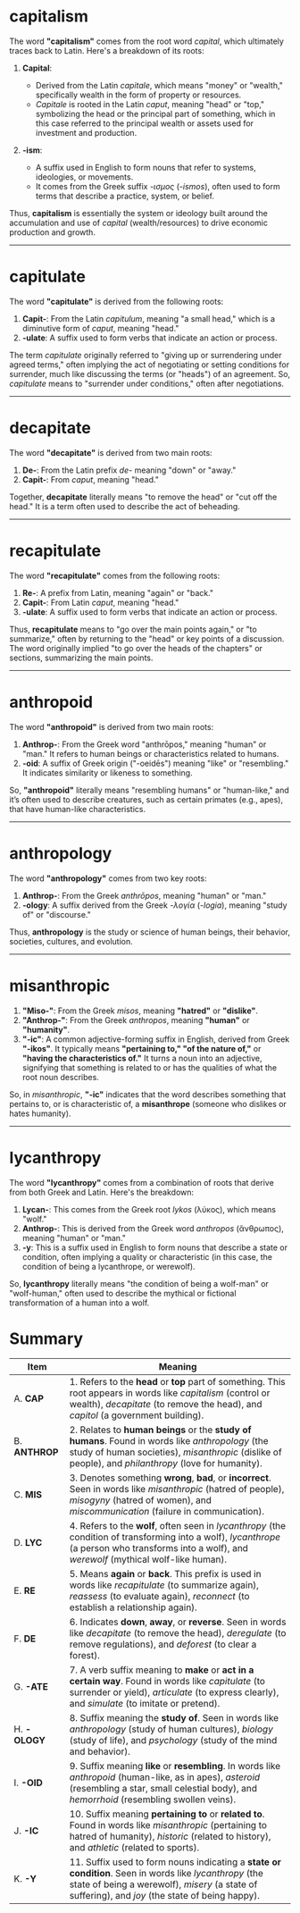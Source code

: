 # capitalism

The word **"capitalism"** comes from the root word *capital*, which ultimately traces back to Latin. Here's a breakdown of its roots:

1. **Capital**:

   * Derived from the Latin *capitale*, which means "money" or "wealth," specifically wealth in the form of property or resources.
   * *Capitale* is rooted in the Latin *caput*, meaning "head" or "top," symbolizing the head or the principal part of something, which in this case referred to the principal wealth or assets used for investment and production.

2. **-ism**:

   * A suffix used in English to form nouns that refer to systems, ideologies, or movements.
   * It comes from the Greek suffix *-ισμος* (*-ismos*), often used to form terms that describe a practice, system, or belief.

Thus, **capitalism** is essentially the system or ideology built around the accumulation and use of *capital* (wealth/resources) to drive economic production and growth.

---

# capitulate

The word **"capitulate"** is derived from the following roots:

1. **Capit-**: From the Latin *capitulum*, meaning "a small head," which is a diminutive form of *caput*, meaning "head."
2. **-ulate**: A suffix used to form verbs that indicate an action or process.

The term *capitulate* originally referred to "giving up or surrendering under agreed terms," often implying the act of negotiating or setting conditions for surrender, much like discussing the terms (or "heads") of an agreement. So, *capitulate* means to "surrender under conditions," often after negotiations.

---

# decapitate

The word **"decapitate"** is derived from two main roots:

1. **De-**: From the Latin prefix *de-* meaning "down" or "away."
2. **Capit-**: From *caput*, meaning "head."

Together, **decapitate** literally means "to remove the head" or "cut off the head." It is a term often used to describe the act of beheading.

---

# recapitulate

The word **"recapitulate"** comes from the following roots:

1. **Re-**: A prefix from Latin, meaning "again" or "back."
2. **Capit-**: From Latin *caput*, meaning "head."
3. **-ulate**: A suffix used to form verbs that indicate an action or process.

Thus, **recapitulate** means to "go over the main points again," or "to summarize," often by returning to the "head" or key points of a discussion. The word originally implied "to go over the heads of the chapters" or sections, summarizing the main points.

---

# anthropoid

The word **"anthropoid"** is derived from two main roots:

1. **Anthrop-**: From the Greek word "anthrōpos," meaning "human" or "man." It refers to human beings or characteristics related to humans.
2. **-oid**: A suffix of Greek origin ("-oeidēs") meaning "like" or "resembling." It indicates similarity or likeness to something.

So, **"anthropoid"** literally means "resembling humans" or "human-like," and it’s often used to describe creatures, such as certain primates (e.g., apes), that have human-like characteristics.

---

# anthropology

The word **"anthropology"** comes from two key roots:

1. **Anthrop-**: From the Greek *anthrōpos*, meaning "human" or "man."
2. **-ology**: A suffix derived from the Greek *-λογία* (*-logia*), meaning "study of" or "discourse."

Thus, **anthropology** is the study or science of human beings, their behavior, societies, cultures, and evolution.

---

# misanthropic

1. **"Miso-"**: From the Greek *misos*, meaning **"hatred"** or **"dislike"**.
2. **"Anthrop-"**: From the Greek *anthropos*, meaning **"human"** or **"humanity"**.
3. **"-ic"**: A common adjective-forming suffix in English, derived from Greek **"-ikos"**. It typically means **"pertaining to," "of the nature of,"** or **"having the characteristics of."** It turns a noun into an adjective, signifying that something is related to or has the qualities of what the root noun describes.

So, in *misanthropic*, **"-ic"** indicates that the word describes something that pertains to, or is characteristic of, a **misanthrope** (someone who dislikes or hates humanity).

---

# lycanthropy

The word **"lycanthropy"** comes from a combination of roots that derive from both Greek and Latin. Here's the breakdown:

1. **Lycan-**: This comes from the Greek root *lykos* (λύκος), which means "wolf."
2. **Anthrop-**: This is derived from the Greek word *anthropos* (ἄνθρωπος), meaning "human" or "man."
3. **-y**: This is a suffix used in English to form nouns that describe a state or condition, often implying a quality or characteristic (in this case, the condition of being a lycanthrope, or werewolf).

So, **lycanthropy** literally means "the condition of being a wolf-man" or "wolf-human," often used to describe the mythical or fictional transformation of a human into a wolf.

# Summary

| Item           | Meaning                                                                                                                                                                                                     |
| -------------- | ----------------------------------------------------------------------------------------------------------------------------------------------------------------------------------------------------------- |
| A. **CAP**     | 1. Refers to the **head** or **top** part of something. This root appears in words like *capitalism* (control or wealth), *decapitate* (to remove the head), and *capitol* (a government building).         |
| B. **ANTHROP** | 2. Relates to **human beings** or the **study of humans**. Found in words like *anthropology* (the study of human societies), *misanthropic* (dislike of people), and *philanthropy* (love for humanity).   |
| C. **MIS**     | 3. Denotes something **wrong**, **bad**, or **incorrect**. Seen in words like *misanthropic* (hatred of people), *misogyny* (hatred of women), and *miscommunication* (failure in communication).           |
| D. **LYC**     | 4. Refers to the **wolf**, often seen in *lycanthropy* (the condition of transforming into a wolf), *lycanthrope* (a person who transforms into a wolf), and *werewolf* (mythical wolf-like human).         |
| E. **RE**      | 5. Means **again** or **back**. This prefix is used in words like *recapitulate* (to summarize again), *reassess* (to evaluate again), *reconnect* (to establish a relationship again).                     |
| F. **DE**      | 6. Indicates **down**, **away**, or **reverse**. Seen in words like *decapitate* (to remove the head), *deregulate* (to remove regulations), and *deforest* (to clear a forest).                            |
| G. **-ATE**    | 7. A verb suffix meaning to **make** or **act in a certain way**. Found in words like *capitulate* (to surrender or yield), *articulate* (to express clearly), and *simulate* (to imitate or pretend).      |
| H. **-OLOGY**  | 8. Suffix meaning the **study of**. Seen in words like *anthropology* (study of human cultures), *biology* (study of life), and *psychology* (study of the mind and behavior).                              |
| I. **-OID**    | 9. Suffix meaning **like** or **resembling**. In words like *anthropoid* (human-like, as in apes), *asteroid* (resembling a star, small celestial body), and *hemorrhoid* (resembling swollen veins).       |
| J. **-IC**     | 10. Suffix meaning **pertaining to** or **related to**. Found in words like *misanthropic* (pertaining to hatred of humanity), *historic* (related to history), and *athletic* (related to sports).         |
| K. **-Y**      | 11. Suffix used to form nouns indicating a **state or condition**. Seen in words like *lycanthropy* (the state of being a werewolf), *misery* (a state of suffering), and *joy* (the state of being happy). |
